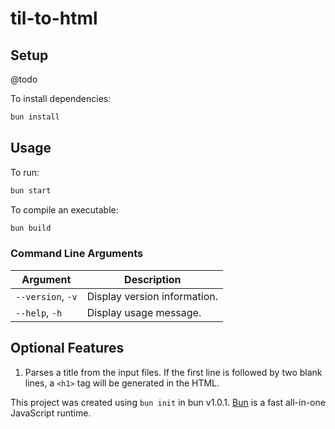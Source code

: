 # til-to-html

## Setup

@todo

To install dependencies:

```bash
bun install
```

## Usage

To run:

```bash
bun start
```

To compile an executable:

```bash
bun build
```

### Command Line Arguments

| Argument          | Description                  |
| ----------------- | ---------------------------- |
| `--version`, `-v` | Display version information. |
| `--help`, `-h`    | Display usage message.       |

## Optional Features

1. Parses a title from the input files. If the first line is followed by two blank lines, a `<h1>` tag will be generated in the HTML.

This project was created using `bun init` in bun v1.0.1. [Bun](https://bun.sh) is a fast all-in-one JavaScript runtime.
